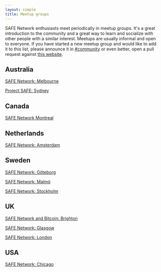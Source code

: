 ```yaml
---
layout: simple
title: Meetup groups
---
```


SAFE Network enthusiasts meet periodically in meetup
groups. It's a great introduction to the community and a great way to
learn and socialize with other people with a similar interest. Meetups are usually informal and open to
everyone. If you have started a new meetup group and would like to add it to
this list, please announce it in [#community](https://safenetforum.org/c/community) or
even better, open a pull request against
[this website](https://github.com/safenetwork/safenetwork.org/blob/master/meetup-groups.md).

## Australia

[SAFE Network: Melbourne](https://www.meetup.com/SAFE-Network-Melbourne/)

[Project SAFE: Sydney](https://www.meetup.com/ProjectSAFE-Sydney/)

## Canada

[SAFE Network Montreal](https://montreal.safenetwork.org/)

## Netherlands

[SAFE Network: Amsterdam](https://www.meetup.com/SAFE-Network-Amsterdam/)

## Sweden

[SAFE Network: Göteborg](https://www.meetup.com/SAFENetwork-Goteborg/)

[SAFE Network: Malmö](https://www.meetup.com/SAFENetwork-Malmo/)

[SAFE Network: Stockholm](https://www.meetup.com/SAFENetwork-Stockholm/)

## UK

[SAFE Network and Bitcoin: Brighton](https://www.meetup.com/SAFE-Network-Brighton/)

[SAFE Network: Glasgow](https://www.meetup.com/SAFE-Network-Glasgow/)

[SAFE Network: London](https://www.meetup.com/SAFE-Network-London/)

## USA

[SAFE Network: Chicago](https://www.meetup.com/SAFEnetwork-Chicago/)
